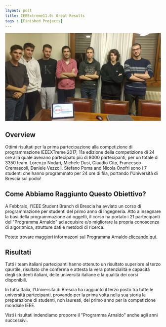 ```yaml
---
layout: post
title: IEEExtreme11.0: Great Results
tags : [Finished Projects]
---
```


![Header](/images/header_ieeextreme11.0.jpg)


## Overview
Ottimi risultati per la prima partecipazione alla competizione di programmazione IEEEXTreme 2017; 11a edizione della competizione di 24 ore alla quale avevano partecipato più di 8000 partecipanti, per un totale di 3350 team. Lorenzo Nodari, Michele Dusi, Claudio Cito, Francesco Cremascoli, Daniele Vezzoli, Stefano Poma and Nicola Onofri sono i 7 studenti che hanno programmato per 24 ore di fila, portando l'Università di Brescia sul podio!

## Come Abbiamo Raggiunto Questo Obiettivo?
A Febbraio, l'IEEE Student Branch di Brescia ha avviato un corso di programmazione per studenti del primo anno di Ingegneria. Atto a insegnare la basi della programmazione ad oggetti, il corso ha portato i 21 partecipanti del "Programma Arnaldo" ad acquisire e/o migliorare la propria conoscenza di algoritmica, strutture dati e metdodi di ricerca.

Potete trovare maggiori informazoni sul Programma Arnaldo [cliccando qui](/programma_arnaldo/).

## Risultati

Tutti i team italiani partecipanti hanno ottenuto un risultato superiore al terzo qaurtile, risultato che conferma e attesta la vera potenzialità e capacità degli studenti italiani, delle università italiane e la qualità dei corsi disponibili.

In tutta Italia, l'Università di Brescia ha raggiunto il terzo posto tra tutte le università partecipanti, provando per la prima volta nella sua storia la preparazione di studenti, non laureati, del primo anno per la competizione mondiale IEEE.

Visti i risultati indendiamo proporre il "Programma Arnaldo" anche agli anni successivi.


